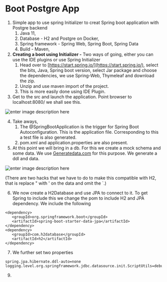 # Boot Postgre App

1. Simple app to use spring Initializer to creat Spring boot application with Postgre backend
	1. Java 11, 
	2. Database - H2 and Postgre on Docker,
	3. Spring framework - Spring Web, Spring Boot, Spring Data 
	4. Build - Maven, 
2. **Creating a boot using Initializer -**  Two ways of going, either you can use the IDE plugins or use Spring Initializer
	1. Head over to [https://start.spring.io/](https://start.spring.io/), select the bits, Java, Spring boot version, select Jar package and choose the dependencies, we use Spring-Web, Thymeleaf and download the zip.  
	2. Unzip and use maven import of the project. 
	3. This is more easily done using IDE Plugin. 
3. Get to the src and launch the application. Point browser to 
localhost:8080/ we shall see this. 

![enter image description here](https://i.imgur.com/rmaQeHP.png)

4. Take aways, 
	 1. The @SpringBootApplication is the trigger for Spring Boot Autoconfiguration. This is the application file. Corresponding to this a test file is also generated. 
	 2. pom.xml  and application.properties are also present. 
5. At this point we will bring in a db.  For this we create a mock schema and some data. We use [Generatedata.com](Generatedata.com) for this purpose.  We generate a ddl and data.  

![enter image description here](https://i.imgur.com/YeHcNx7.png)

(There are two hacks that we have to do to make this compatible with H2, that is replace " with ' on the data and omit the `.)

6. We now create a H2Database and use JPA to connect to it. To get Spring to include this we change the pom to include H2 and JPA dependency.  We include the following 
```
<dependency>  
   <groupId>org.springframework.boot</groupId>  
   <artifactId>spring-boot-starter-data-jpa</artifactId>  
</dependency>  
<dependency>  
   <groupId>com.h2database</groupId>  
   <artifactId>h2</artifactId>  
</dependency>
```
7.  We further set two properties 
```
spring.jpa.hibernate.ddl-auto=none
logging.level.org.springframework.jdbc.datasource.init.ScriptUtils=debug
```
9. 
<!--stackedit_data:
eyJoaXN0b3J5IjpbNzM0MzYyNDY0LDUwNTM1ODUxMCw0NDY4Nz
c2NjIsLTIzNDA2MjEwNywtMTE5ODMwNzU5MiwtMTcxNjUwOTQ2
MSwtNTY1MjM1NjAwLDU4NTY3ODYzNCwtNTA3OTA4MzMwLC0xMj
g0ODI1NTQ4LDEyODc4OTMzOTksLTc0MDc4OTU5NywtMTQyNDEw
NjQ4NywtMTQ2MzczMjk4OSw3NzM5MjQ2MjMsMjA1NTY5NzY1Ml
19
-->